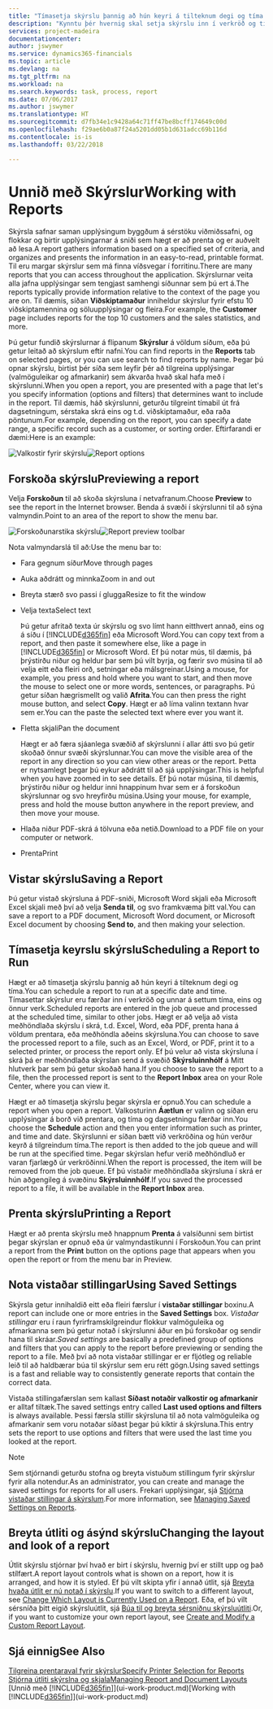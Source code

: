 ```yaml
---
title: "Tímasetja skýrslu þannig að hún keyri á tilteknum degi og tíma | Microsoft Docs"
description: "Kynntu þér hvernig skal setja skýrslu inn í verkröð og tímasetja hana þannig að hún sé unnin á tilteknum degi og tíma."
services: project-madeira
documentationcenter: 
author: jswymer
ms.service: dynamics365-financials
ms.topic: article
ms.devlang: na
ms.tgt_pltfrm: na
ms.workload: na
ms.search.keywords: task, process, report
ms.date: 07/06/2017
ms.author: jswymer
ms.translationtype: HT
ms.sourcegitcommit: d7fb34e1c9428a64c71ff47be8bcff174649c00d
ms.openlocfilehash: f29ae6b0a87f24a5201dd05b1d631adcc69b116d
ms.contentlocale: is-is
ms.lasthandoff: 03/22/2018

---
```

# <a name="working-with-reports"></a><span data-ttu-id="cf86c-103">Unnið með Skýrslur</span><span class="sxs-lookup"><span data-stu-id="cf86c-103">Working with Reports</span></span>
<span data-ttu-id="cf86c-104">Skýrsla safnar saman upplýsingum byggðum á sérstöku viðmiðssafni, og flokkar og birtir upplýsingarnar á sniði sem hægt er að prenta og er auðvelt að lesa.</span><span class="sxs-lookup"><span data-stu-id="cf86c-104">A report gathers information based on a specified set of criteria, and organizes and presents the information in an easy-to-read, printable format.</span></span> <span data-ttu-id="cf86c-105">Til eru margar skýrslur sem má finna víðsvegar í forritinu.</span><span class="sxs-lookup"><span data-stu-id="cf86c-105">There are many reports that you can access throughout the application.</span></span> <span data-ttu-id="cf86c-106">Skýrslurnar veita alla jafna upplýsingar sem tengjast samhengi síðunnar sem þú ert á.</span><span class="sxs-lookup"><span data-stu-id="cf86c-106">The reports typically provide information relative to the context of the page you are on.</span></span> <span data-ttu-id="cf86c-107">Til dæmis, síðan **Viðskiptamaður** inniheldur skýrslur fyrir efstu 10 viðskiptamennina og söluupplýsingar og fleira.</span><span class="sxs-lookup"><span data-stu-id="cf86c-107">For example, the **Customer** page includes reports for the top 10 customers and the sales statistics, and more.</span></span>

<span data-ttu-id="cf86c-108">Þú getur fundið skýrslurnar á flipanum **Skýrslur** á völdum síðum, eða þú getur leitað að skýrslum eftir nafni.</span><span class="sxs-lookup"><span data-stu-id="cf86c-108">You can find reports in the **Reports** tab on selected pages, or you can use search to find reports by name.</span></span> <span data-ttu-id="cf86c-109">Þegar þú opnar skýrslu, birtist þér síða sem leyfir þér að tilgreina upplýsingar (valmöguleikar og afmarkanir) sem ákvarða hvað skal hafa með í skýrslunni.</span><span class="sxs-lookup"><span data-stu-id="cf86c-109">When you open a report, you are presented with a page that let's you specify information (options and filters) that determines want to include in the report.</span></span> <span data-ttu-id="cf86c-110">Til dæmis, háð skýrslunni, geturðu tilgreint tímabil út frá dagsetningum, sérstaka skrá eins og t.d. viðskiptamaður, eða raða pöntunum.</span><span class="sxs-lookup"><span data-stu-id="cf86c-110">For example, depending on the report, you can specify a date range, a specific record such as a customer, or sorting order.</span></span> <span data-ttu-id="cf86c-111">Eftirfarandi er dæmi:</span><span class="sxs-lookup"><span data-stu-id="cf86c-111">Here is an example:</span></span>

<span data-ttu-id="cf86c-112">![Valkostir fyrir skýrslu](media/report_options.png "Valkostir fyrir skýrslu")</span><span class="sxs-lookup"><span data-stu-id="cf86c-112">![Report options](media/report_options.png "Report options")</span></span>

## <a name="previewing-a-report"></a><span data-ttu-id="cf86c-113">Forskoða skýrslu</span><span class="sxs-lookup"><span data-stu-id="cf86c-113">Previewing a report</span></span>
<span data-ttu-id="cf86c-114">Velja **Forskoðun** til að skoða skýrsluna í netvafranum.</span><span class="sxs-lookup"><span data-stu-id="cf86c-114">Choose **Preview** to see the report in the Internet browser.</span></span> <span data-ttu-id="cf86c-115">Benda á svæði í skýrslunni til að sýna valmyndin.</span><span class="sxs-lookup"><span data-stu-id="cf86c-115">Point to an area of the report to show the menu bar.</span></span>  

<span data-ttu-id="cf86c-116">![Forskoðunarstika skýrslu](media/report_viewer.png "Forskoðunarstika skýrslu")</span><span class="sxs-lookup"><span data-stu-id="cf86c-116">![Report preview toolbar](media/report_viewer.png "Report preview toolbar")</span></span>

<span data-ttu-id="cf86c-117">Nota valmyndarslá til að:</span><span class="sxs-lookup"><span data-stu-id="cf86c-117">Use the menu bar to:</span></span>

-   <span data-ttu-id="cf86c-118">Fara gegnum síður</span><span class="sxs-lookup"><span data-stu-id="cf86c-118">Move through pages</span></span>
-   <span data-ttu-id="cf86c-119">Auka aðdrátt og minnka</span><span class="sxs-lookup"><span data-stu-id="cf86c-119">Zoom in and out</span></span>
-   <span data-ttu-id="cf86c-120">Breyta stærð svo passi í glugga</span><span class="sxs-lookup"><span data-stu-id="cf86c-120">Resize to fit the window</span></span>
-   <span data-ttu-id="cf86c-121">Velja texta</span><span class="sxs-lookup"><span data-stu-id="cf86c-121">Select text</span></span>

    <span data-ttu-id="cf86c-122">Þú getur afritað texta úr skýrslu og svo límt hann eitthvert annað, eins og á síðu í [!INCLUDE[d365fin](includes/d365fin_md.md)] eða Microsoft Word.</span><span class="sxs-lookup"><span data-stu-id="cf86c-122">You can copy text from a report, and then paste it somewhere else, like a page in [!INCLUDE[d365fin](includes/d365fin_md.md)] or Microsoft Word.</span></span>  <span data-ttu-id="cf86c-123">Ef þú notar mús, til dæmis, þá þrýstirðu niður og heldur þar sem þú vilt byrja, og færir svo músina til að velja eitt eða fleiri orð, setningar eða málsgreinar.</span><span class="sxs-lookup"><span data-stu-id="cf86c-123">Using a mouse, for example, you press and hold where you want to start, and then move the mouse to select one or more words, sentences, or paragraphs.</span></span> <span data-ttu-id="cf86c-124">Þú getur síðan hægrismellt og valið **Afrita**.</span><span class="sxs-lookup"><span data-stu-id="cf86c-124">You can then press the right mouse button, and select **Copy**.</span></span> <span data-ttu-id="cf86c-125">Hægt er að líma valinn textann hvar sem er.</span><span class="sxs-lookup"><span data-stu-id="cf86c-125">You can the paste the selected text where ever you want it.</span></span>
-   <span data-ttu-id="cf86c-126">Fletta skjali</span><span class="sxs-lookup"><span data-stu-id="cf86c-126">Pan the document</span></span>

    <span data-ttu-id="cf86c-127">Hægt er að færa sjáanlega svæðið af skýrslunni í allar átti svo þú getir skoðað önnur svæði skýrslunnar.</span><span class="sxs-lookup"><span data-stu-id="cf86c-127">You can move the visible area of the report in any direction so you can view other areas or the report.</span></span> <span data-ttu-id="cf86c-128">Þetta er nytsamlegt þegar þú eykur aðdrátt til að sjá upplýsingar.</span><span class="sxs-lookup"><span data-stu-id="cf86c-128">This is helpful when you have zoomed in to see details.</span></span>  <span data-ttu-id="cf86c-129">Ef þú notar músina, til dæmis, þrýstirðu niður og heldur inni hnappinum hvar sem er á forskoðun skýrslunnar og svo hreyfirðu músina.</span><span class="sxs-lookup"><span data-stu-id="cf86c-129">Using your mouse, for example, press and hold the mouse button anywhere in the report preview, and then move your mouse.</span></span>

-   <span data-ttu-id="cf86c-130">Hlaða niður PDF-skrá á tölvuna eða netið.</span><span class="sxs-lookup"><span data-stu-id="cf86c-130">Download to a PDF file on your computer or network.</span></span>
-   <span data-ttu-id="cf86c-131">Prenta</span><span class="sxs-lookup"><span data-stu-id="cf86c-131">Print</span></span>


## <a name="saving-a-report"></a><span data-ttu-id="cf86c-132">Vistar skýrslu</span><span class="sxs-lookup"><span data-stu-id="cf86c-132">Saving a Report</span></span>
<span data-ttu-id="cf86c-133">Þú getur vistað skýrsluna á PDF-sniði, Microsoft Word skjali eða Microsoft Excel skjali með því að velja **Senda til**, og svo framkvæma þitt val.</span><span class="sxs-lookup"><span data-stu-id="cf86c-133">You can save a report to a PDF document, Microsoft Word document, or Microsoft Excel document by choosing **Send to**, and then making your selection.</span></span>

## <a name="ScheduleReport"></a> <span data-ttu-id="cf86c-134">Tímasetja keyrslu skýrslu</span><span class="sxs-lookup"><span data-stu-id="cf86c-134">Scheduling a Report to Run</span></span>
<span data-ttu-id="cf86c-135">Hægt er að tímasetja skýrslu þannig að hún keyri á tilteknum degi og tíma.</span><span class="sxs-lookup"><span data-stu-id="cf86c-135">You can schedule a report to run at a specific date and time.</span></span> <span data-ttu-id="cf86c-136">Tímasettar skýrslur eru færðar inn í verkröð og unnar á settum tíma, eins og önnur verk.</span><span class="sxs-lookup"><span data-stu-id="cf86c-136">Scheduled reports are entered in the job queue and processed at the scheduled time, similar to other jobs.</span></span> <span data-ttu-id="cf86c-137">Hægt er að velja að vista meðhöndlaða skýrslu í skrá, t.d. Excel, Word, eða PDF, prenta hana á völdum prentara, eða meðhöndla aðeins skýrsluna.</span><span class="sxs-lookup"><span data-stu-id="cf86c-137">You can choose to save the processed report to a file, such as an Excel, Word, or PDF, print it to a selected printer, or process the report only.</span></span> <span data-ttu-id="cf86c-138">Ef þú velur að vista skýrsluna í skrá þá er meðhöndlaða skýrslan send á svæðið **Skýrsluinnhólf** á Mitt hlutverk þar sem þú getur skoðað hana.</span><span class="sxs-lookup"><span data-stu-id="cf86c-138">If you choose to save the report to a file, then the processed report is sent to the **Report Inbox** area on your Role Center, where you can view it.</span></span>

<span data-ttu-id="cf86c-139">Hægt er að tímasetja skýrslu þegar skýrsla er opnuð.</span><span class="sxs-lookup"><span data-stu-id="cf86c-139">You can schedule a report when you open a report.</span></span> <span data-ttu-id="cf86c-140">Valkosturinn **Áætlun** er valinn og síðan eru upplýsingar á borð við prentara, og tíma og dagsetningu færðar inn.</span><span class="sxs-lookup"><span data-stu-id="cf86c-140">You choose the **Schedule** action and then you enter information such as printer, and time and date.</span></span> <span data-ttu-id="cf86c-141">Skýrslunni er síðan bætt við verkröðina og hún verður keyrð á tilgreindum tíma.</span><span class="sxs-lookup"><span data-stu-id="cf86c-141">The report is then added to the job queue and will be run at the specified time.</span></span> <span data-ttu-id="cf86c-142">Þegar skýrslan hefur verið meðhöndluð er varan fjarlægð úr verkröðinni.</span><span class="sxs-lookup"><span data-stu-id="cf86c-142">When the report is processed, the item will be removed from the job queue.</span></span> <span data-ttu-id="cf86c-143">Ef þú vistaðir meðhöndlaða skýrsluna í skrá er hún aðgengileg á svæðinu **Skýrsluinnhólf**.</span><span class="sxs-lookup"><span data-stu-id="cf86c-143">If you saved the processed report to a file, it will be available in the **Report Inbox** area.</span></span>

## <a name="PrintReport"></a><span data-ttu-id="cf86c-144">Prenta skýrslu</span><span class="sxs-lookup"><span data-stu-id="cf86c-144">Printing a Report</span></span>
<span data-ttu-id="cf86c-145">Hægt er að prenta skýrslu með hnappnum **Prenta** á valsíðunni sem birtist þegar skýrslan er opnuð eða úr valmyndastikunni í Forskoðun.</span><span class="sxs-lookup"><span data-stu-id="cf86c-145">You can print a report from the **Print** button on the options page that appears when you open the report or from the menu bar in Preview.</span></span>

## <a name="using-saved-settings"></a><span data-ttu-id="cf86c-146">Nota vistaðar stillingar</span><span class="sxs-lookup"><span data-stu-id="cf86c-146">Using Saved Settings</span></span>
<span data-ttu-id="cf86c-147">Skýrsla getur innihaldið eitt eða fleiri færslur í **vistaðar stillingar** boxinu.</span><span class="sxs-lookup"><span data-stu-id="cf86c-147">A report can include one or more entries in the **Saved Settings** box.</span></span> <span data-ttu-id="cf86c-148">*Vistaðar stillingar* eru í raun fyrirframskilgreindur flokkur valmöguleika og afmarkanna sem þú getur notað í skýrslunni áður en þú forskoðar og sendir hana til skráar.</span><span class="sxs-lookup"><span data-stu-id="cf86c-148">*Saved settings* are basically a predefined group of options and filters that you can apply to the report before previewing or sending the report to a file.</span></span> <span data-ttu-id="cf86c-149">Með því að nota vistaðar stillingar er er fljótleg og reliable leið til að haldbærar búa til skýrslur sem eru rétt gögn.</span><span class="sxs-lookup"><span data-stu-id="cf86c-149">Using saved settings is a fast and reliable way to consistently generate reports that contain the correct data.</span></span>

<span data-ttu-id="cf86c-150">Vistaða stillingafærslan sem kallast **Síðast notaðir valkostir og afmarkanir** er alltaf tiltæk.</span><span class="sxs-lookup"><span data-stu-id="cf86c-150">The saved settings entry called **Last used options and filters** is always available.</span></span> <span data-ttu-id="cf86c-151">Þessi færsla stillir skýrsluna til að nota valmöguleika og afmarkanir sem voru notaðar síðast þegar þú kíktir á skýrsluna.</span><span class="sxs-lookup"><span data-stu-id="cf86c-151">This entry sets the report to use options and filters that were used the last time you looked at the report.</span></span>

>[!NOTE]
><span data-ttu-id="cf86c-152">Sem stjórnandi geturðu stofna og breyta vistuðum stillingum fyrir skýrslur fyrir alla notendur.</span><span class="sxs-lookup"><span data-stu-id="cf86c-152">As an administrator, you can create and manage the saved settings for reports for all users.</span></span> <span data-ttu-id="cf86c-153">Frekari upplýsingar, sjá [Stjórna vistaðar stillingar á skýrslum](reports-saving-reusing-settings.md).</span><span class="sxs-lookup"><span data-stu-id="cf86c-153">For more information, see [Managing Saved Settings on Reports](reports-saving-reusing-settings.md).</span></span>

## <a name="changing-the-layout-and-look-of-a-report"></a><span data-ttu-id="cf86c-154">Breyta útliti og ásýnd skýrslu</span><span class="sxs-lookup"><span data-stu-id="cf86c-154">Changing the layout and look of a report</span></span>
<span data-ttu-id="cf86c-155">Útlit skýrslu stjórnar því hvað er birt í skýrslu, hvernig því er stillt upp og það stílfært.</span><span class="sxs-lookup"><span data-stu-id="cf86c-155">A report layout controls what is shown on a report, how it is arranged, and how it is styled.</span></span> <span data-ttu-id="cf86c-156">Ef þú vilt skipta yfir í annað útlit, sjá [Breyta hvaða útlit er nú notað í skýrslu](ui-how-change-layout-currently-used-report.md).</span><span class="sxs-lookup"><span data-stu-id="cf86c-156">If you want to switch to a different layout, see [Change Which Layout is Currently Used on a Report](ui-how-change-layout-currently-used-report.md).</span></span> <span data-ttu-id="cf86c-157">Eða, ef þú vilt sérsníða þitt eigið skýrsluútlit, sjá [Búa til og breyta sérsniðnu skýrsluútliti](ui-how-create-custom-report-layout.md).</span><span class="sxs-lookup"><span data-stu-id="cf86c-157">Or, if you want to customize your own report layout, see [Create and Modify a Custom Report Layout](ui-how-create-custom-report-layout.md).</span></span>

## <a name="see-also"></a><span data-ttu-id="cf86c-158">Sjá einnig</span><span class="sxs-lookup"><span data-stu-id="cf86c-158">See Also</span></span>
[<span data-ttu-id="cf86c-159">Tilgreina prentaraval fyrir skýrslur</span><span class="sxs-lookup"><span data-stu-id="cf86c-159">Specify Printer Selection for Reports</span></span>](ui-specify-printer-selection-reports.md)  
[<span data-ttu-id="cf86c-160">Stjórna útliti skýrslna og skjala</span><span class="sxs-lookup"><span data-stu-id="cf86c-160">Managing Report and Document Layouts</span></span>](ui-manage-report-layouts.md)  
<span data-ttu-id="cf86c-161">[Unnið með [!INCLUDE[d365fin](includes/d365fin_md.md)]](ui-work-product.md)</span><span class="sxs-lookup"><span data-stu-id="cf86c-161">[Working with [!INCLUDE[d365fin](includes/d365fin_md.md)]](ui-work-product.md)</span></span>

